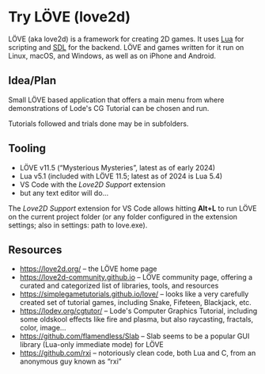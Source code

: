 # Try LÖVE (love2d)

LÖVE (aka love2d) is a framework for creating 2D games.
It uses [Lua][lua] for scripting and [SDL][sdl] for the
backend. LÖVE and games written for it run on Linux,
macOS, and Windows, as well as on iPhone and Android.

## Idea/Plan

Small LÖVE based application that offers a main menu
from where demonstrations of Lode's CG Tutorial can
be chosen and run.

Tutorials followed and trials done may be in subfolders.

## Tooling

- LÖVE v11.5 (“Mysterious Mysteries”, latest as of early 2024)
- Lua v5.1 (included with LÖVE 11.5; latest as of 2024 is Lua 5.4)
- VS Code with the *Love2D Support* extension
- but any text editor will do...

The *Love2D Support* extension for VS Code allows hitting
**Alt+L** to run LÖVE on the current project folder (or
any folder configured in the extension settings; also in
settings: path to love.exe).

## Resources

- <https://love2d.org/> – the LÖVE home page
- <https://love2d-community.github.io> – LÖVE community
  page, offering a curated and categorized list of
  libraries, tools, and resources
- <https://simplegametutorials.github.io/love/> – looks
  like a very carefully created set of tutorial games,
  including Snake, Fifeteen, Blackjack, etc.
- <https://lodev.org/cgtutor/> – Lode's Computer Graphics
  Tutorial, including some oldskool effects like fire and
  plasma, but also raycasting, fractals, color, image...
- <https://github.com/flamendless/Slab> – Slab seems to be
  a popular GUI library (Lua-only immediate mode) for LÖVE
- <https://github.com/rxi> – notoriously clean code, both
  Lua and C, from an anonymous guy known as “rxi”

[lua]: https://lua.org/
[sdl]: https://www.libsdl.org/
